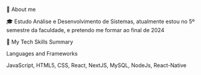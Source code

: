 👱  About me

🎓 Estudo Análise e Desenvolvimento de Sistemas, atualmente estou no 5º semestre da faculdade, e pretendo me formar ao final de 2024

🚀  My Tech Skills Summary

Languages and Frameworks

JavaScript, HTML5, CSS, React, NextJS, MySQL, NodeJs, React-Native
